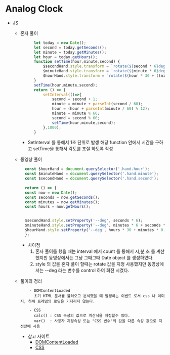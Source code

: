# Analog Clock
- JS
    - 혼자 풀이 
      ```javascript
            let today = new Date();
            let second = today.getSeconds();
            let minute = today.getMinutes();
            let hour = today.getHours();
            function setTime(hour,minute,second) {
                $secondHand.style.transform = `rotate(${second * 6}deg)`;
                $minuteHand.style.transform = `rotate(${minute * 6}deg)`;
                $hourHand.style.transform = `rotate(${hour * 30 + ((minute % 60) * 0.5)}deg)`;
            }
            setTime(hour,minute,second);
            return () => {
                setInterval(()=>{
                    second = second + 1;
                    minute = minute + parseInt(second / 60);
                    hour = (hour + parseInt(minute / 60) % 12);
                    minute = minute % 60;
                    second = second % 60;
                    setTime(hour,minute,second);
                },1000);
            }
      ```
      - SetInterval 를 통해서 1초 단위로 발생 해당 function 안에서 시간을 구하고 setTime을 통해서 각도를 조절 하도록 작성
    
    - 동영상 풀이
      ```javascript
        const $hourHand = document.querySelector('.hand.hour');
        const $minuteHand = document.querySelector('.hand.minute');
        const $secondHand = document.querySelector('.hand.second');
        
        return () => {
        const now = new Date();
        const seconds = now.getSeconds();
        const minutes = now.getMinutes();
        const hours = now.getHours();
        

        $secondHand.style.setProperty('--deg', seconds * 6);
        $minuteHand.style.setProperty('--deg', minutes * 6 + seconds * 0.1);
        $hourHand.style.setProperty('--deg', hours * 30 + minutes * 0.5 + seconds * (0.5 / 60));
        };
      ```
      - 차이점
        1. 혼자 풀이를 했을 때는 interval 에서 count 를 통해서 시,분,초 를 계산했지만 동영상에서는 그냥 그때그때 Date object 를 생성하였다.
        2. style 의 값을 혼자 풀이 할때는 rotate 값을 지정 사용했지만 동영상에서는 --deg 라는 변수를 control 하여 회전 시켰다.
    
    - 풀이외 정리
        ```text
            - DOMContentLoaded
              초기 HTML 문서를 불러오고 분석했을 때 발생하는 이벤트 로서 css 나 이미지, 하위 프레임의 로딩은 기다리지 않는다.
        ```
        ```text
            - CSS 
              calc() : CSS 속성의 값으로 계산식을 지정할수 있다.
              var()  : 사용자 지정속성 또는 "CSS 변수"의 값을 다른 속성 값으로 지정할때 사용
        ```
        - 참고 사이트
            - [DOMContentLoaded](https://developer.mozilla.org/ko/docs/Web/API/Window/DOMContentLoaded_event)
            - [CSS](https://developer.mozilla.org/ko/docs/Web/CSS/calc())
